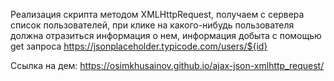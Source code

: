 Реализация скрипта методом XMLHttpRequest, получаем с сервера список пользователей, при клике на какого-нибудь пользователя должна отразиться информация о нем, информация добыта с помощью get запроса https://jsonplaceholder.typicode.com/users/${id}

Ссылка на дем: https://osimkhusainov.github.io/ajax-json-xmlhttp_request/
